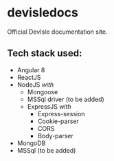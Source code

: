 # devisledocs
Official DevIsle documentation site. 

## Tech stack used: ##
* Angular 8
* ReactJS
* NodeJS *with*
  * Mongoose
  * MSSql driver (to be added)
  * ExpressJS *with*
    * Express-session
    * Cookie-parser
    * CORS
    * Body-parser
* MongoDB
* MSSql (to be added)


